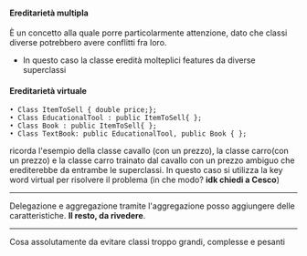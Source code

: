 #### Ereditarietà multipla
È un concetto alla quale porre particolarmente attenzione, dato che classi diverse potrebbero avere conflitti fra loro.
* In questo caso la classe eredità molteplici features da diverse superclassi
#### Ereditarietà virtuale
```
• Class ItemToSell { double price;}; 
• Class EducationalTool : public ItemToSell{ }; 
• Class Book : public ItemToSell{ }; 
• Class TextBook: public EducationalTool, public Book { };
```
ricorda l'esempio della classe cavallo (con un prezzo), la classe carro(con un prezzo) e la classe carro trainato dal cavallo con un prezzo ambiguo che erediterebbe da entrambe le superclassi. In questo caso si utilizza la key word virtual per risolvere il problema (in che modo? **idk chiedi a Cesco**)

---
Delegazione e aggregazione
tramite l'aggregazione posso aggiungere delle caratteristiche. **Il resto, da rivedere**.

----
Cosa assolutamente da evitare classi troppo grandi, complesse e pesanti